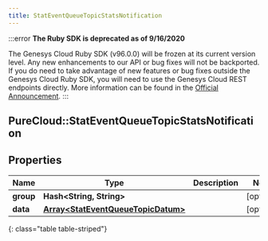 ```yaml
---
title: StatEventQueueTopicStatsNotification
---
```


:::error
**The Ruby SDK is deprecated as of 9/16/2020**

The Genesys Cloud Ruby SDK (v96.0.0) will be frozen at its current version level. Any new enhancements to our API or bug fixes will not be backported. If you do need to take advantage of new features or bug fixes outside the Genesys Cloud Ruby SDK, you will need to use the Genesys Cloud REST endpoints directly. More information can be found in the [Official Announcement](https://developer.mypurecloud.com/forum/t/announcement-genesys-cloud-ruby-sdk-end-of-life/8850).
:::


## PureCloud::StatEventQueueTopicStatsNotification

## Properties

|Name | Type | Description | Notes|
|------------ | ------------- | ------------- | -------------|
| **group** | **Hash&lt;String, String&gt;** |  | [optional] |
| **data** | [**Array&lt;StatEventQueueTopicDatum&gt;**](StatEventQueueTopicDatum.html) |  | [optional] |
{: class="table table-striped"}


